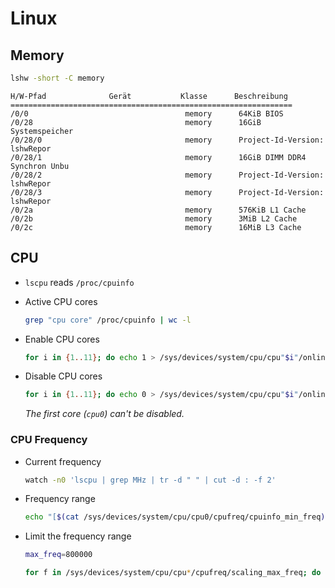# Linux

## Memory

```bash
lshw -short -C memory
```

```text
H/W-Pfad              Gerät           Klasse      Beschreibung
===============================================================
/0/0                                   memory      64KiB BIOS
/0/28                                  memory      16GiB Systemspeicher
/0/28/0                                memory      Project-Id-Version: lshwRepor
/0/28/1                                memory      16GiB DIMM DDR4 Synchron Unbu
/0/28/2                                memory      Project-Id-Version: lshwRepor
/0/28/3                                memory      Project-Id-Version: lshwRepor
/0/2a                                  memory      576KiB L1 Cache
/0/2b                                  memory      3MiB L2 Cache
/0/2c                                  memory      16MiB L3 Cache
```

## CPU

- `lscpu` reads `/proc/cpuinfo`

- Active CPU cores

  ```bash
  grep "cpu core" /proc/cpuinfo | wc -l
  ```

- Enable CPU cores

  ```bash
  for i in {1..11}; do echo 1 > /sys/devices/system/cpu/cpu"$i"/online; done
  ```

- Disable CPU cores

  ```bash
  for i in {1..11}; do echo 0 > /sys/devices/system/cpu/cpu"$i"/online; done
  ```

  *The first core (`cpu0`) can't be disabled.*

### CPU Frequency

- Current frequency

  ```bash
  watch -n0 'lscpu | grep MHz | tr -d " " | cut -d : -f 2'
  ```

- Frequency range

  ```bash
  echo "[$(cat /sys/devices/system/cpu/cpu0/cpufreq/cpuinfo_min_freq), $(cat /sys/devices/system/cpu/cpu0/cpufreq/cpuinfo_max_freq)]"
  ```

- Limit the frequency range

  ```bash
  max_freq=800000

  for f in /sys/devices/system/cpu/cpu*/cpufreq/scaling_max_freq; do echo -n "$max_freq" > "$f"; done
  ```

